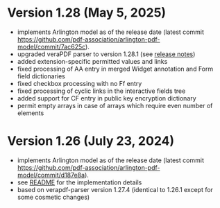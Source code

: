 Version 1.28 (May  5, 2025)
=================================

- implements Arlington model as of the release date (latest commit https://github.com/pdf-association/arlington-pdf-model/commit/7ac625c).
- upgraded veraPDF parser to version 1.28.1 (see [release notes](https://github.com/veraPDF/veraPDF-library/blob/rel/1.28/RELEASENOTES.md#pdf-parser))
- added extension-specific permitted values and links
- fixed processing of AA entry in merged Widget annotation and Form field dictionaries
- fixed checkbox processing with no Ff entry
- fixed processing of cyclic links in the interactive fields tree
- added support for CF entry in public key encryption dictionary
- permit empty arrays in case of arrays which require even number of elements

Version 1.26 (July  23, 2024)
=================================

- implements Arlington model as of the release date (latest commit https://github.com/pdf-association/arlington-pdf-model/commit/d187e8a). 
- see [README](https://github.com/veraPDF/veraPDF-arlington-tools/blob/master/README.md) for the implementation details
- based on verapdf-parser version 1.27.4 (identical to 1.26.1 except for some cosmetic changes)
